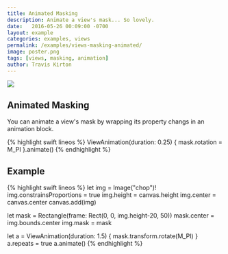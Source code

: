 ```yaml
---
title: Animated Masking
description: Animate a view's mask... So lovely.
date:   2016-05-26 00:09:00 -0700
layout: example
categories: examples, views
permalink: /examples/views-masking-animated/
image: poster.png
tags: [views, masking, animation]
author: Travis Kirton
---
```

![](masking-animated.png)

## Animated Masking
You can animate a view's mask by wrapping its property changs in an animation block.

{% highlight swift lineos %}
ViewAnimation(duration: 0.25) {
    mask.rotation = M_PI
}.animate()
{% endhighlight %}

## Example
{% highlight swift lineos %}
let img = Image("chop")!
img.constrainsProportions = true
img.height = canvas.height
img.center = canvas.center
canvas.add(img)

let mask = Rectangle(frame: Rect(0, 0, img.height-20, 50))
mask.center = img.bounds.center
img.mask = mask

let a = ViewAnimation(duration: 1.5) {
    mask.transform.rotate(M_PI)
}
a.repeats = true
a.animate()
{% endhighlight %}
